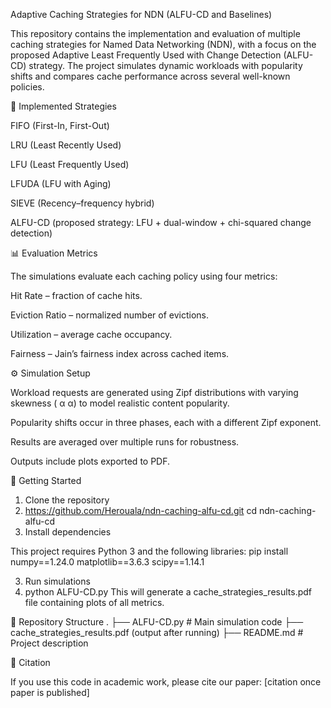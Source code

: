 Adaptive Caching Strategies for NDN (ALFU-CD and Baselines)

This repository contains the implementation and evaluation of multiple caching strategies for Named Data Networking (NDN), with a focus on the proposed Adaptive Least Frequently Used with Change Detection (ALFU-CD) strategy. The project simulates dynamic workloads with popularity shifts and compares cache performance across several well-known policies.

📌 Implemented Strategies

FIFO (First-In, First-Out)

LRU (Least Recently Used)

LFU (Least Frequently Used)

LFUDA (LFU with Aging)

SIEVE (Recency–frequency hybrid)

ALFU-CD (proposed strategy: LFU + dual-window + chi-squared change detection)

📊 Evaluation Metrics

The simulations evaluate each caching policy using four metrics:

Hit Rate – fraction of cache hits.

Eviction Ratio – normalized number of evictions.

Utilization – average cache occupancy.

Fairness – Jain’s fairness index across cached items.

⚙️ Simulation Setup

Workload requests are generated using Zipf distributions with varying skewness (
α
α) to model realistic content popularity.

Popularity shifts occur in three phases, each with a different Zipf exponent.

Results are averaged over multiple runs for robustness.

Outputs include plots exported to PDF.

🚀 Getting Started
1. Clone the repository
2. https://github.com/Herouala/ndn-caching-alfu-cd.git
cd ndn-caching-alfu-cd
2. Install dependencies

This project requires Python 3 and the following libraries:
pip install numpy==1.24.0 matplotlib==3.6.3 scipy==1.14.1

3. Run simulations
4. python ALFU-CD.py
This will generate a cache_strategies_results.pdf file containing plots of all metrics.

📂 Repository Structure
.
├── ALFU-CD.py                # Main simulation code
├── cache_strategies_results.pdf (output after running)
├── README.md                  # Project description

📘 Citation

If you use this code in academic work, please cite our paper:
[citation once paper is published]

